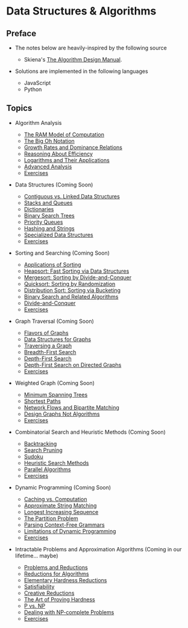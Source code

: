 # Data Structures & Algorithms

## Preface

- The notes below are heavily-inspired by the following source
  - Skiena's [The Algorithm Design Manual](https://www.amazon.com/Algorithm-Design-Manual-Steven-Skiena/dp/1849967202/ref=sr_1_1?crid=85S73W4L0CYJ&keywords=algorithm+design+manual&qid=1553726069&s=gateway&sprefix=algorithm+design%2Caps%2C159&sr=8-1).

- Solutions are implemented in the following languages
  - JavaScript
  - Python

## Topics

- Algorithm Analysis
  - [The RAM Model of Computation](./Algorithm_Analysis/)
  - [The Big Oh Notation](./Algorithm_Analysis/big_oh.md)
  - [Growth Rates and Dominance Relations](./Algorithm_Analysis/growth_rates.md)
  - [Reasoning About Efficiency](./Algorithm_Analysis/efficiency.md)
  - [Logarithms and Their Applications](./Algorithm_Analysis/logarithms.md)
  - [Advanced Analysis](./Algorithm_Analysis/advanced_analysis.md)
  - [Exercises](./Algorithm_Analysis/exercises.md)
  
- Data Structures (Coming Soon)
  - [Contiguous vs. Linked Data Structures](./Data_Structures/contiguous_vs_linked.md)
  - [Stacks and Queues](./Data_Structures/stacks_and_queues.md)
  - [Dictionaries](./Data_Structures/dictionaries.md)
  - [Binary Search Trees](./Data_Structures/bst.md)
  - [Priority Queues](./Data_Structures/pq.md)
  - [Hashing and Strings](./Data_Structures/hashing.md)
  - [Specialized Data Structures](./Data_Structures/special.md)
  - [Exercises](./Data_Structures/exercises.md)

- Sorting and Searching (Coming Soon)
  - [Applications of Sorting](./Sorting_and_Searching/applications.md)
  - [Heapsort: Fast Sorting via Data Structures](./Sorting_and_Searching/heapsort.md)
  - [Mergesort: Sorting by Divide-and-Conquer](./Sorting_and_Searching/mergesort.md)
  - [Quicksort: Sorting by Randomization](./Sorting_and_Searching/quicksort.md)
  - [Distribution Sort: Sorting via Bucketing](./Sorting_and_Searching/distribution_sort.md)
  - [Binary Search and Related Algorithms](./Sorting_and_Searching/binary_search.md)
  - [Divide-and-Conquer](./Sorting_and_Searching/dc.md)
  - [Exercises](./Sorting_and_Searching/exercises.md)

- Graph Traversal (Coming Soon)
  - [Flavors of Graphs](./Graph_Traversal/flavors_of_graphs.md)
  - [Data Structures for Graphs](./Graph_Traversal/ds_for_graphs.md)
  - [Traversing a Graph](./Graph_Traversal/traversing_graph.md)
  - [Breadth-First Search](./Graph_Traversal/bfs.md)
  - [Depth-First Search](./Graph_Traversal/dfs.md)
  - [Depth-First Search on Directed Graphs](./Graph_Traversal/)
  - [Exercises](./Graph_Traversal/exercises.md)

- Weighted Graph (Coming Soon)
  - [Minimum Spanning Trees](./Weighted_Graph/min_spanning_trees.md)
  - [Shortest Paths](./Weighted_Graph/shortest_paths.md)
  - [Network Flows and Bipartite Matching](./Weighted_Graph/network_flows.md)
  - [Design Graphs Not Algorithms](./Weighted_Graph/design_graphs.md)
  - [Exercises](./Weighted_Graph/exercises.md)

- Combinatorial Search and Heuristic Methods (Coming Soon)
  - [Backtracking](./Combinatorial_Search/backtracking.md)
  - [Search Pruning](./Combinatorial_Search/search_pruning.md)
  - [Sudoku](./Combinatorial_Search/sudoku.md)
  - [Heuristic Search Methods](./Combinatorial_Search/heuristic_search.md)
  - [Parallel Algorithms](./Combinatorial_Search/parallel_algorithms.md)
  - [Exercises](./Combinatorial_Search/exercises.md)

- Dynamic Programming (Coming Soon)
  - [Caching vs. Computation](./Dynamic_Programming/caching_vs_computation.md)
  - [Approximate String Matching](./Dynamic_Programming/approx_string_matching.md)
  - [Longest Increasing Sequence](./Dynamic_Programming/longest_increasing_sequence.md)
  - [The Partition Problem](./Dynamic_Programming/partition_problem.md)
  - [Parsing Context-Free Grammars](./Dynamic_Programming/parsing_grammars.md)
  - [Limitations of Dynamic Programming](./Dynamic_Programming/limitations.md)
  - [Exercises](./Dynamic_Programming/exercises.md)

- Intractable Problems and Approximation Algorithms (Coming in our lifetime... maybe)
  - [Problems and Reductions](./Intractable_Problems/problems_and_reductions.md)
  - [Reductions for Algorithms](./Intractable_Problems/)
  - [Elementary Hardness Reductions](./Intractable_Problems/)
  - [Satisfiability](./Intractable_Problems/)
  - [Creative Reductions](./Intractable_Problems/)
  - [The Art of Proving Hardness](./Intractable_Problems/)
  - [P vs. NP](./Intractable_Problems/)
  - [Dealing with NP-complete Problems](./Intractable_Problems/)
  - [Exercises](./Intractable_Problems/exercises.md)
